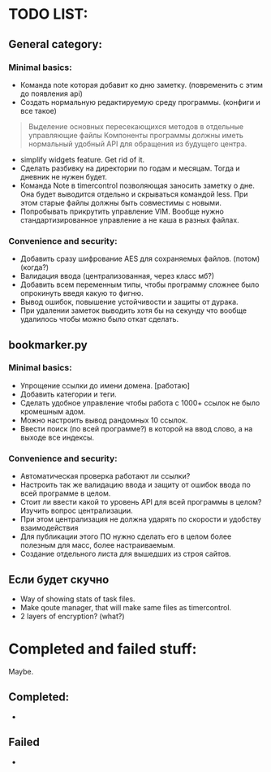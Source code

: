 # TODO LIST:
## General category:
### Minimal basics:
- Команда note которая добавит ко дню заметку. (повременить с этим до появления api)
- Создать нормальную редактируемую среду программы. (конфиги и все такое)
> Выделение основных пересекающихся методов в отдельные управляющие файлы
> Компоненты программы должны иметь нормальный удобный API для обращения из будущего центра.
- simplify widgets feature. Get rid of it.
- Сделать разбивку на директории по годам и месяцам. Тогда и дневник не нужен будет.
- Команда Note в timercontrol позволяющая заносить заметку о дне. Она будет выводится отдельно и скрываться командой less. При этом старые файлы должны быть совместимы с новыми.
- Попробывать прикрутить управление VIM. Вообще нужно стандартизированное управление а не каша в разных файлах.
### Convenience and security:
- Добавить сразу шифрование AES для сохраняемых файлов. (потом) (когда?)
- Валидация ввода (централизованная, через класс мб?)
- Добавить всем переменным типы, чтобы программу сложнее было опрокинуть введя какую то фигню.
- Вывод ошибок, повышение устойчивости и защиты от дурака.
- При удалении заметок выводить хотя бы на секунду что вообще удалилось чтобы можно было откат сделать.

## bookmarker.py
### Minimal basics:
- Упрощение ссылки до имени домена. [работаю]
- Добавить категории и теги.
- Сделать удобное управление чтобы работа с 1000+ ссылок не было кромешным адом.
- Можно настроить вывод рандомных 10 ссылок.
- Ввести поиск (по всей программе?) в которой на ввод слово, а на выходе все индексы.
### Convenience and security:
- Автоматическая проверка работают ли ссылки?
- Настроить так же валидацию ввода и защиту от ошибок ввода по всей программе в целом.
- Стоит ли ввести какой то уровень API для всей программы в целом? Изучить вопрос централизации.
- При этом централизация не должна ударять по скорости и удобству взаимодействия
- Для публикации этого ПО нужно сделать его в целом более полезным для масс, более настраиваемым.
- Создание отдельного листа для вышедших из строя сайтов.

## Если будет скучно
- Way of showing stats of task files.
- Make qoute manager, that will make same files as timercontrol.
- 2 layers of encryption? (what?)


# Completed and failed stuff:
Maybe.
## Completed:
-
## Failed
- 